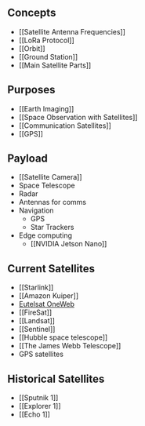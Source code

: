 ## Concepts
- [[Satellite Antenna Frequencies]]
- [[LoRa Protocol]]
- [[Orbit]]
- [[Ground Station]]
- [[Main Satellite Parts]]

## Purposes
- [[Earth Imaging]]
- [[Space Observation with Satellites]]
- [[Communication Satellites]]
- [[GPS]]

## Payload
- [[Satellite Camera]]
- Space Telescope
- Radar
- Antennas for comms
- Navigation
	- GPS
	- Star Trackers
- Edge computing
	- [[NVIDIA Jetson Nano]]

## Current Satellites
- [[Starlink]]
- [[Amazon Kuiper]]
- [Eutelsat OneWeb](https://oneweb.net/)
- [[FireSat]]
- [[Landsat]]
- [[Sentinel]]
- [[Hubble space telescope]]
- [[The James Webb Telescope]]
- GPS satellites

## Historical Satellites
- [[Sputnik 1]]
- [[Explorer 1]]
- [[Echo 1]]
